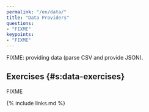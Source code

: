 ```yaml
---
permalink: "/en/data/"
title: "Data Providers"
questions:
- "FIXME"
keypoints:
- "FIXME"
---
```


FIXME: providing data (parse CSV and provide JSON).

## Exercises {#s:data-exercises}

FIXME

{% include links.md %}
